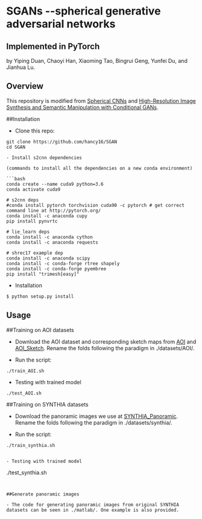 # SGANs --spherical generative adversarial networks
## Implemented in PyTorch

by Yiping Duan, Chaoyi Han, Xiaoming Tao, Bingrui Geng, Yunfei Du, and Jianhua Lu.

## Overview
This repository is modified from [Spherical CNNs](https://arxiv.org/abs/1801.10130) and [High-Resolution Image Synthesis and Semantic Manipulation with Conditional GANs](https://tcwang0509.github.io/pix2pixHD/). 

##Installation
  - Clone this repo:

   ```
   git clone https://github.com/hancy16/SGAN
   cd SGAN

  - Install s2cnn dependencies

   (commands to install all the dependencies on a new conda environment)

   ```bash
   conda create --name cuda9 python=3.6 
   conda activate cuda9

   # s2cnn deps
   #conda install pytorch torchvision cuda90 -c pytorch # get correct command line at http://pytorch.org/
   conda install -c anaconda cupy  
   pip install pynvrtc  

   # lie_learn deps
   conda install -c anaconda cython  
   conda install -c anaconda requests  

   # shrec17 example dep
   conda install -c anaconda scipy  
   conda install -c conda-forge rtree shapely  
   conda install -c conda-forge pyembree  
   pip install "trimesh[easy]"  
   ```

   - Installation

   ```bash
   $ python setup.py install
   ```

## Usage

##Training on AOI datasets

   - Download the AOI dataset and corresponding sketch maps from [AOI](https://drive.google.com/open?id=1iXZSFXUzI3QK9wBfrJfN3yjIasUiu67m) and [AOI_Sketch](https://drive.google.com/drive/u/0/folders/1JjgHm_5HROoeuHA67RYD--GJR8iaFmko). Rename the folds following the paradigm in ./datasets/AOI/. 

   - Run the script:
   ```
   ./train_AOI.sh
   ```

   - Testing with trained model

   ```
   ./test_AOI.sh
   ```
##Training on SYNTHIA datasets
   - Download the panoramic images we use at [SYNTHIA_Panoramic](https://drive.google.com/drive/u/0/folders/10BF1hZQnndj-Yi-2vX7gGwww1f6i8jP9). Rename the folds following the paradigm in ./datasets/synthia/. 

   - Run the script:
   ```
   ./train_synthia.sh
 

   - Testing with trained model

   ```
   ./test_synthia.sh
   ```


##Generate panoramic images

   - The code for generating panoramic images from original SYNTHIA datasets can be seen in ./matlab/. One example is also provided.
